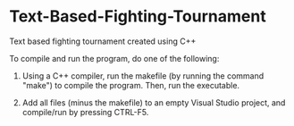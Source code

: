 # Text-Based-Fighting-Tournament
Text based fighting tournament created using C++

To compile and run the program, do one of the following:

1. Using a C++ compiler, run the makefile (by running the command "make") to compile the program. Then, run the executable.

2. Add all files (minus the makefile) to an empty Visual Studio project, and compile/run by pressing CTRL-F5.
